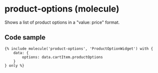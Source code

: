 # product-options (molecule)

Shows a list of product options in a "value: price" format.

## Code sample

```
{% include molecule('product-options', 'ProductOptionWidget') with {
    data: {
        options: data.cartItem.productOptions
    }
} only %}
```
